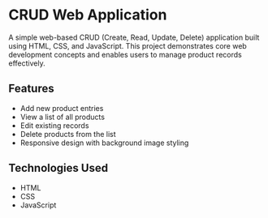 # CRUD Web Application

A simple web-based CRUD (Create, Read, Update, Delete) application built using HTML, CSS, and JavaScript. This project demonstrates core web development concepts and enables users to manage product records effectively.

## Features

- Add new product entries
- View a list of all products
- Edit existing records
- Delete products from the list
- Responsive design with background image styling

## Technologies Used

- HTML
- CSS
- JavaScript
